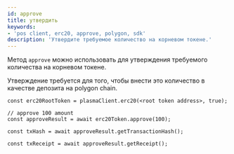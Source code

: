 ```yaml
---
id: approve
title: утвердить
keywords:
- 'pos client, erc20, approve, polygon, sdk'
description: 'Утвердите требуемое количество на корневом токене.'
---
```


Метод `approve` можно использовать для утверждения требуемого количества на корневом токене.

Утверждение требуется для того, чтобы внести это количество в качестве депозита на polygon chain.

```
const erc20RootToken = plasmaClient.erc20(<root token address>, true);

// approve 100 amount
const approveResult = await erc20Token.approve(100);

const txHash = await approveResult.getTransactionHash();

const txReceipt = await approveResult.getReceipt();

```
